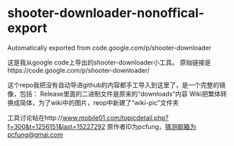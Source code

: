 # shooter-downloader-nonoffical-export
Automatically exported from code.google.com/p/shooter-downloader

这是我从google code上导出的shooter-downloader小工具。
原始链接是https://code.google.com/p/shooter-downloader/

这个repo我把没有自动导进github的内容都手工导入到这里了，是一个完整的镜像，包括：
Release里面的二进制文件是原来的“downloads”内容
Wiki把繁体转换成简体，为了wiki中的图片，reop中新建了“wiki-pic”文件夹

工具讨论帖在http://www.mobile01.com/topicdetail.php?f=300&t=1256151&last=15227292
原作者ID为pcfung，猜测邮箱为pcfung@gmai.com

